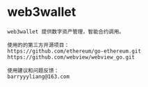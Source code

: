 # web3wallet
    web3wallet 提供数字资产管理，智能合约调用。

    使用的的第三方开源项目：
    https://github.com/ethereum/go-ethereum.git
    https://github.com/webview/webview_go.git

    使用建议和问题反馈：
    barryyyliang@163.com
